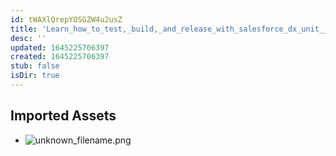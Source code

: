 ```yaml
---
id: tWAXlQrepYOSGZW4u2usZ
title: 'Learn_how_to_test,_build,_and_release_with_salesforce_dx_unit__ Resources'
desc: ''
updated: 1645225706397
created: 1645225706397
stub: false
isDir: true
---
```

## Imported Assets
- ![unknown_filename.png](/assets/unknown_filename-DABk27cdwOAL.png)
